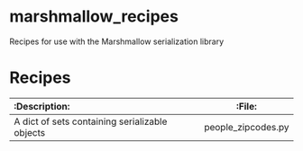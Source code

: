 # marshmallow_recipes
Recipes for use with the Marshmallow serialization library


Recipes
===========

|:Description:                                        |          :File:       |
|:----------------------------------------------------|:---------------------:|
| A dict of sets containing serializable objects      |people_zipcodes.py     |


